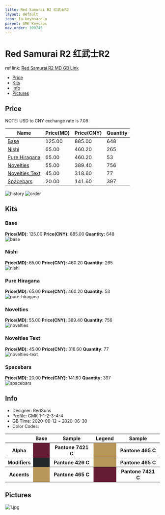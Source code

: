 ```yaml
---
title: Red Samurai R2 红武士R2
layout: default
icon: fa-keyboard-o
parent: GMK Keycaps
nav_order: 300745
---
```


# Red Samurai R2 红武士R2

ref link: [Red Samurai R2 MD GB Link](https://drop.com/buy/drop-redsuns-gmk-red-samurai-custom-keycap-set)  
* [Price](#price)  
* [Kits](#kits)  
* [Info](#info)  
* [Pictures](#pictures)  


## Price  

NOTE: USD to CNY exchange rate is 7.08

| Name          | Price(MD)    |  Price(CNY) | Quantity |
| ------------- | ------------ |  ---------- | -------- |
|[Base](#base)|125.00|885.00|648|
|[Nishi](#nishi)|65.00|460.20|265|
|[Pure Hiragana](#pure-hiragana)|65.00|460.20|53|
|[Novelties](#novelties)|55.00|389.40|756|
|[Novelties Text](#novelties-text)|45.00|318.60|77|
|[Spacebars](#spacebars)|20.00|141.60|397|

<img src="{{ 'assets/images/gmk-keycaps/redsamurair2/history.png' | relative_url }}" alt="history" class="image featured">
<img src="{{ 'assets/images/gmk-keycaps/redsamurair2/order.png' | relative_url }}" alt="order" class="image featured">

## Kits  
### Base  
**Price(MD):** 125.00    **Price(CNY):** 885.00    **Quantity:** 648  
<img src="{{ 'assets/images/gmk-keycaps/redsamurair2/kits_pics/base.jpg' | relative_url }}" alt="base" class="image featured">

### Nishi  
**Price(MD):** 65.00    **Price(CNY):** 460.20    **Quantity:** 265  
<img src="{{ 'assets/images/gmk-keycaps/redsamurair2/kits_pics/nishi.jpg' | relative_url }}" alt="nishi" class="image featured">

### Pure Hiragana  
**Price(MD):** 65.00    **Price(CNY):** 460.20    **Quantity:** 53  
<img src="{{ 'assets/images/gmk-keycaps/redsamurair2/kits_pics/pure-hiragana.jpg' | relative_url }}" alt="pure-hiragana" class="image featured">

### Novelties  
**Price(MD):** 55.00    **Price(CNY):** 389.40    **Quantity:** 756  
<img src="{{ 'assets/images/gmk-keycaps/redsamurair2/kits_pics/novelties.jpg' | relative_url }}" alt="novelties" class="image featured">

### Novelties Text  
**Price(MD):** 45.00    **Price(CNY):** 318.60    **Quantity:** 77  
<img src="{{ 'assets/images/gmk-keycaps/redsamurair2/kits_pics/novelties-text.jpg' | relative_url }}" alt="novelties-text" class="image featured">

### Spacebars  
**Price(MD):** 20.00    **Price(CNY):** 141.60    **Quantity:** 397  
<img src="{{ 'assets/images/gmk-keycaps/redsamurair2/kits_pics/spacebars.jpg' | relative_url }}" alt="spacebars" class="image featured">


## Info  
* Designer: RedSuns  
* Profile: GMK 1-1-2-3-4-4  
* GB Time: 2020-06-12 ~ 2020-06-30  
* Color Codes:   

<table style="width:100%">
  <tr>
    <th> </th>
    <th>Base</th>
    <th>Sample</th>
    <th>Legend</th>
    <th>Sample</th>
  </tr>
  <tr>
    <th>Alpha</th>
    <th style="background-color: #651C32;">&#160;</th>
    <th><b> Pantone 7421 C </b></th>
    <th style="background-color: #b9975b;">&#160;</th>
    <th><b> Pantone 465 C </b></th>
  </tr>
  <tr>
    <th>Modifiers</th>
    <th style="background-color: #25282a;">&#160;</th>
    <th><b> Pantone 426 C </b></th>
    <th style="background-color: #b9975b;">&#160;</th>
    <th><b> Pantone 465 C </b></th>
  </tr>
  <tr>
    <th>Accents</th>
    <th style="background-color: #b9975b;">&#160;</th>
    <th><b> Pantone 465 C </b></th>
    <th style="background-color: #651C32;">&#160;</th>
    <th><b> Pantone 7421 C </b></th>
  </tr>
</table>

## Pictures  
<img src="{{ 'assets/images/gmk-keycaps/redsamurair2/rendering_pics/1.jpg' | relative_url }}" alt="1.jpg" class="image featured">
